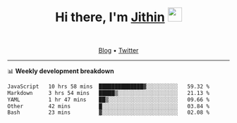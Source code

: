 <h1 align="center">Hi there, I'm <a href="https://jithset.github.io/" target="_blank">Jithin</a> <img
src="https://github.com/blackcater/blackcater/raw/main/images/Hi.gif" height="32" /></h1>

<br />

<p align="center">
  <a href="https://jithset.github.io">Blog</a> •
  <a href="https://twitter.com/jithset">Twitter</a>
</p>

---

📊 **Weekly development breakdown**

<!--START_SECTION:waka-->

```txt
JavaScript   10 hrs 58 mins  ██████████████▓░░░░░░░░░░   59.32 %
Markdown     3 hrs 54 mins   █████▒░░░░░░░░░░░░░░░░░░░   21.13 %
YAML         1 hr 47 mins    ██▒░░░░░░░░░░░░░░░░░░░░░░   09.66 %
Other        42 mins         █░░░░░░░░░░░░░░░░░░░░░░░░   03.84 %
Bash         23 mins         ▓░░░░░░░░░░░░░░░░░░░░░░░░   02.08 %
```

<!--END_SECTION:waka-->

